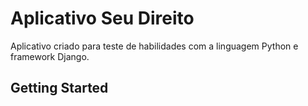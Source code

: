 # Aplicativo Seu Direito

Aplicativo criado para teste de habilidades com a linguagem Python e framework Django.

## Getting Started